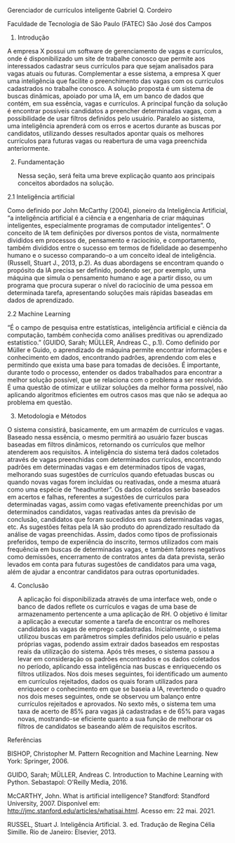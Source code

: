 Gerenciador de currículos inteligente
Gabriel Q. Cordeiro

Faculdade de Tecnologia de São Paulo (FATEC) 
São José dos Campos

1. Introdução

A empresa X possui um software de gerenciamento de vagas e currículos, onde é disponibilizado um site de trabalhe conosco que permite aos interessados cadastrar seus currículos para que sejam analisados para vagas atuais ou futuras. Complementar a esse sistema, a empresa X quer uma inteligência que facilite o preenchimento das vagas com os currículos cadastrados no trabalhe conosco.
A solução proposta é um sistema de buscas dinâmicas, apoiado por uma IA, em um banco de dados que contém, em sua essência, vagas e currículos. A principal função da solução é encontrar possíveis candidatos a preencher determinadas vagas, com a possibilidade de usar filtros definidos pelo usuário. 
Paralelo ao sistema, uma inteligência aprenderá com os erros e acertos durante as buscas por candidatos, utilizando desses resultados apontar quais os melhores currículos para futuras vagas ou reabertura de uma vaga preenchida anteriormente.

2. Fundamentação

	Nessa seção, será feita uma breve explicação quanto aos principais conceitos abordados na solução.


2.1 Inteligência artificial 

   Como definido por John McCarthy (2004), pioneiro da Inteligência Artificial, “a inteligência artificial é a ciência e a engenharia de criar máquinas inteligentes, especialmente programas de computador inteligentes”.
O conceito de IA tem definições por diversos pontos de vista, normalmente divididos em processos de, pensamento e raciocínio, e comportamento, também divididos entre o sucesso em termos de fidelidade ao desempenho humano e o sucesso comparando-o a um conceito ideal de inteligência. (Russell, Stuart J., 2013, p.2).
As duas abordagens se encontram quando o propósito da IA precisa ser definido, podendo ser, por exemplo, uma máquina que simula o pensamento humano e age a partir disso, ou um programa que procura superar o nível do raciocínio de uma pessoa em determinada tarefa, apresentando soluções mais rápidas baseadas em dados de aprendizado.

2.2 Machine Learning

“É o campo de pesquisa entre estatísticas, inteligência artificial e ciência da computação, também conhecida como análises preditivas ou aprendizado estatístico.” (GUIDO, Sarah; MÜLLER, Andreas C., p.1).
Como definido por Müller e Guido, o aprendizado de máquina permite encontrar informações e conhecimento em dados, encontrando padrões, aprendendo com eles e permitindo que exista uma base para tomadas de decisões. 
É importante, durante todo o processo, entender os dados trabalhados para encontrar a melhor solução possível, que se relaciona com o problema a ser resolvido. É uma questão de otimizar e utilizar soluções da melhor forma possível, não aplicando algoritmos eficientes em outros casos mas que não se adequa ao problema em questão.


3. Metodologia e Métodos
	
O sistema consistirá, basicamente, em um armazém de currículos e vagas. Baseado nessa essência, o mesmo permitirá ao usuário fazer buscas baseadas em filtros dinâmicos, retornando os currículos que melhor atenderem aos requisitos.
A inteligência do sistema terá dados coletados através de vagas preenchidas com determinados currículos, encontrando padrões em determinadas vagas e em determinados tipos de vagas, melhorando suas sugestões de currículos quando efetuadas buscas ou quando novas vagas forem incluídas ou reativadas, onde a mesma atuará como uma espécie de “headhunter”.
Os dados coletados serão baseados em acertos e falhas, referentes a sugestões de currículos para determinadas vagas, assim como vagas efetivamente preenchidas por um determinados candidatos, vagas reativadas antes da previsão de conclusão, candidatos que foram sucedidos em suas determinadas vagas, etc.
As sugestões feitas pela IA são produto do aprendizado resultado da análise de vagas preenchidas. Assim, dados como tipos de profissionais preferidos, tempo de experiência do inscrito, termos utilizados com mais frequência em buscas de determinadas vagas, e também fatores negativos como demissões, encerramento de contratos antes da data prevista, serão levados em conta para futuras sugestões de candidatos para uma vaga, além de ajudar a encontrar candidatos para outras oportunidades.



4. Conclusão 

	A aplicação foi disponibilizada através de uma interface web, onde o banco de dados reflete os currículos e vagas de uma base de armazenamento pertencente a uma aplicação de RH. O objetivo é limitar a aplicação a executar somente a tarefa de encontrar os melhores candidatos às vagas de emprego cadastradas.
Inicialmente, o sistema utilizou buscas em parâmetros simples definidos pelo usuário e pelas próprias vagas, podendo assim extrair dados baseados em respostas reais da utilização do sistema.
Após três meses, o sistema passou a levar em consideração os padrões encontrados e os dados coletados no período, aplicando essa inteligência nas buscas e enriquecendo os filtros utilizados.
Nos dois meses seguintes, foi identificado um aumento em currículos rejeitados, dados os quais foram utilizados para enriquecer o conhecimento em que se baseia a IA, revertendo o quadro nos dois meses seguintes, onde se observou um balanço entre currículos rejeitados e aprovados.
No sexto mês, o sistema tem uma taxa de acerto de 85% para vagas já cadastradas e de 65% para vagas novas, mostrando-se eficiente quanto a sua função de melhorar os filtros de candidatos se baseando além de requisitos escritos.
	
Referências

BISHOP, Christopher M. Pattern Recognition and Machine Learning. New York: Springer, 2006.

GUIDO, Sarah; MÜLLER, Andreas C. Introduction to Machine Learning with Python. Sebastapol: O'Reilly Media, 2016.

McCARTHY, John. What is artificial intelligence? Standford: Standford University, 2007. Disponível em: <http://jmc.stanford.edu/articles/whatisai.html>. Acesso em: 22 mai. 2021.

RUSSEL, Stuart J. Inteligência Artificial. 3. ed. Tradução de Regina Célia Simille. Rio de Janeiro: Elsevier, 2013.
